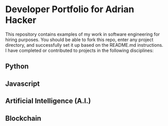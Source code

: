 # Developer Portfolio for Adrian Hacker

This repository contains examples of my work in software engineering for hiring purposes.  You should be able to fork this repo, enter any project directory, and successfully set it up based on the README.md instructions.  I have completed or contributed to projects in the following disciplines: 

## Python

## Javascript

## Artificial Intelligence (A.I.)

## Blockchain
